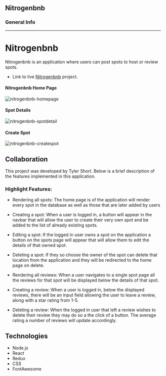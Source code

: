 ## Nitrogenbnb

### General Info
***
# Nitrogenbnb
Nitrogenbnb is an application where users can post spots to host or review spots.
* Link to live [Nitrogenbnb](https://nitrogenbnb.herokuapp.com/) project.

#### Nitrogenbnb Home Page
![nitrogenbnb-homepage](https://user-images.githubusercontent.com/93847457/202997038-9e701078-ce42-48b3-9eb1-f38c8c3c53dd.png)

#### Spot Details
![nitrogenbnb-spotdetail](https://user-images.githubusercontent.com/93847457/202997595-00f89f5b-3bdd-4f80-87c6-9df07622f1bc.png)

#### Create Spot
![nitrogenbnb-createspot](https://user-images.githubusercontent.com/93847457/202998028-06a6bda5-cbad-4d9f-a776-2f0ff9def982.png)



## Collaboration
This project was developed by Tyler Short. Below is a brief description of the features implemented in this application.
### Highlight Features:
* Rendering all spots: The home page is of the application will render every spot in the database as well as those that are later added by users
* Creating a spot: When a user is logged in, a button will appear in the navbar that will allow the user to create their very own spot and be added to the list of already existing spots.
* Editing a spot: If the logged in user owns a spot on the application a button on the spots page will appear that will allow them to edit the details of that owned spot.
* Deleting a spot: If they so choose the owner of the spot can delete that location from the application and they will be redirected to the home page on delete.


* Rendering all reviews: When a user navigates to a single spot page all the reviews for that spot will be displayed below the details of that spot.
* Creating a review: When a user is logged in, below the displayed reviews, there will be an input field allowing the user to leave a review, along with a star rating from 1-5.
* Deleting a review: When the logged in user that left a review wishes to delete their review they may do so a the click of a button. The average rating a number of reviews will update accordingly.

## Technologies
- Node.js
- React
- Redux
- CSS
- FontAwesome

